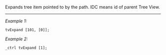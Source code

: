 Expands tree item pointed to by the path. IDC means id of parent Tree View.


---
*Example 1:*
```sqf
tvExpand [101, [0]];
```

*Example 2:*
```sqf
_ctrl tvExpand [1];
```